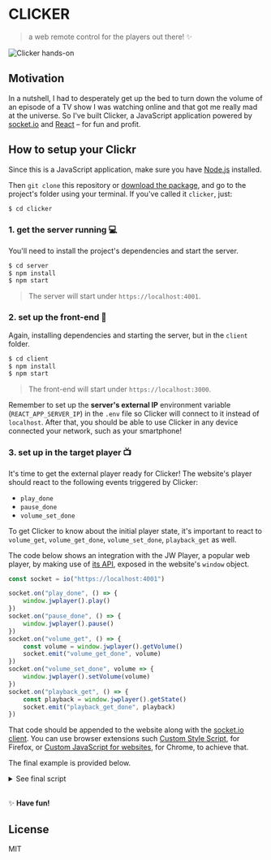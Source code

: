 # CLICKER

> a web remote control for the players out there! ✨

![Clicker hands-on](https://user-images.githubusercontent.com/5303585/35593912-b3f6f09a-0611-11e8-94e9-a8217e826b08.gif)

## Motivation

In a nutshell, I had to desperately get up the bed to turn down the volume of an episode of a TV show I was watching online and that got me really mad at the universe. So I've built Clicker, a JavaScript application powered by [socket.io](https://socket.io/) and [React](https://reactjs.org/) – for fun and profit.

## How to setup your Clickr

Since this is a JavaScript application, make sure you have [Node.js](https://nodejs.org/en/) installed.

Then `git clone` this repository or [download the package](https://github.com/diessica/remote-controller/archive/master.zip), and go to the project's folder using your terminal. If you've called it `clicker`, just:

```sh
$ cd clicker
```

### 1. get the server running 💻

You'll need to install the project's dependencies and start the server.

```sh
$ cd server
$ npm install
$ npm start
```

> The server will start under `https://localhost:4001`.

### 2. set up the front-end 📱

Again, installing dependencies and starting the server, but in the `client` folder.

```sh
$ cd client
$ npm install
$ npm start
```

> The front-end will start under `https://localhost:3000`.

Remember to set up the **server's external IP** environment variable (`REACT_APP_SERVER_IP`) in the `.env` file so Clicker will connect to it instead of `localhost`. After that, you should be able to use Clicker in any device connected your network, such as your smartphone!

### 3. set up in the target player 📺

It's time to get the external player ready for Clicker! The website's player should react to the following events triggered by Clicker:

* `play_done`
* `pause_done`
* `volume_set_done`

To get Clicker to know about the initial player state, it's important to react to `volume_get`, `volume_get_done`, `volume_set_done`, `playback_get` as well.

The code below shows an integration with the JW Player, a popular web player, by making use of [its API](https://developer.jwplayer.com/jw-player/docs/javascript-api-reference/), exposed in the website's `window` object.

```js
const socket = io("https://localhost:4001")

socket.on("play_done", () => {
    window.jwplayer().play()
})
socket.on("pause_done", () => {
    window.jwplayer().pause()
})
socket.on("volume_get", () => {
    const volume = window.jwplayer().getVolume()
    socket.emit("volume_get_done", volume)
})
socket.on("volume_set_done", volume => {
    window.jwplayer().setVolume(volume)
})
socket.on("playback_get", () => {
    const playback = window.jwplayer().getState()
    socket.emit("playback_get_done", playback)
})
```

That code should be appended to the website along with the [socket.io client](https://github.com/socketio/socket.io-client). You can use browser extensions such [Custom Style Script](https://addons.mozilla.org/en-US/firefox/addon/custom-style-script/), for Firefox, or [Custom JavaScript for websites](https://chrome.google.com/webstore/detail/custom-javascript-for-web/poakhlngfciodnhlhhgnaaelnpjljija?hl=en), for Chrome, to achieve that.

The final example is provided below.

<details>

```js
<script src="https://cdnjs.cloudflare.com/ajax/libs/socket.io/2.0.4/socket.io.js"></script>
<script>
    const socket = io("https://localhost:4001")

    socket.on("play_done", () => {
        window.jwplayer().play()
    })
    socket.on("pause_done", () => {
        window.jwplayer().pause()
    })
    socket.on("volume_get", () => {
        const volume = window.jwplayer().getVolume()
        socket.emit("volume_get_done", volume)
    })
    socket.on("volume_set_done", volume => {
        window.jwplayer().setVolume(volume)
    })
    socket.on("playback_get", () => {
        const playback = window.jwplayer().getState()
        socket.emit("playback_get_done", playback)
    })
</script>
```

<summary>
See final script
</summary>
</details>

<br />

✨ **Have fun!**

## License

MIT
